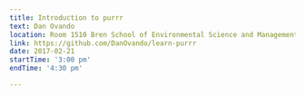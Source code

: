 ```yaml
---
title: Introduction to purrr
text: Dan Ovando
location: Room 1510 Bren School of Environmental Science and Management
link: https://github.com/DanOvando/learn-purrr
date: 2017-02-21
startTime: '3:00 pm'
endTime: '4:30 pm'

---
```

